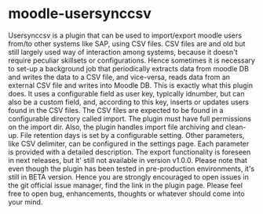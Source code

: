 # moodle-usersynccsv

Usersynccsv is a plugin that can be used to import/export moodle users from/to other systems like SAP, using CSV files. 
CSV files are and old but still largely used way of interaction among systems, because it doesn't require peculiar skillsets or configurations. 
Hence sometimes it is necessary to set-up a background job that periodically extracts data from moodle DB and writes the data to a CSV file, and vice-versa, reads data from an external CSV file and writes into Moodle DB.
This is exactly what this plugin does. It uses a configurable field as user key, typically idnumber, but can also be a custom field, and, according to this key, inserts or updates users found in the CSV files.
The CSV files are expected to be found in a configurable directory called import. The plugin must have full permissions on the import dir.
Also, the plugin handles import file archiving and clean-up. File retention days is set by a configurable setting.
Other parameters, like CSV delimiter, can be configured in the settings page. Each parameter is provided with a detailed description.
The export functionality is foreseen in next releases, but it' still not available in version v1.0.0.
Please note that even though the plugin has been tested in pre-production environments, it's still in BETA version. 
Hence you are strongly encouraged to open issues in the git official issue manager, find the link in the plugin page. Please feel free to open bug, enhancements, thoughts or whatever should come into your mind.